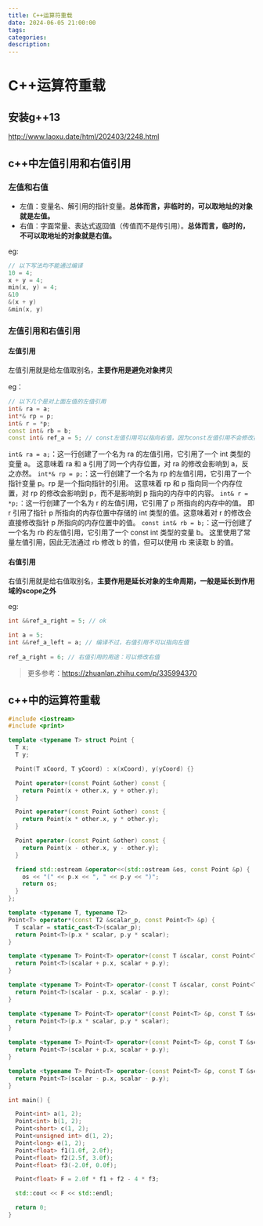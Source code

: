 ```yaml
---
title: C++运算符重载
date: 2024-06-05 21:00:00
tags:
categories:
description: 
---
```



# C++运算符重载

## 安装g++13

http://www.laoxu.date/html/202403/2248.html

## c++中左值引用和右值引用

### 左值和右值

- 左值：变量名、解引用的指针变量。**总体而言，非临时的，可以取地址的对象就是左值。**
- 右值：字面常量、表达式返回值（传值而不是传引用）。**总体而言，临时的，不可以取地址的对象就是右值。**

eg:
```cpp
// 以下写法均不能通过编译
10 = 4;
x + y = 4;
min(x, y) = 4;
&10
&(x + y)
&min(x, y)
```

### 左值引用和右值引用
 
#### 左值引用

左值引用就是给左值取别名，**主要作用是避免对象拷贝**

eg：
```cpp
// 以下几个是对上面左值的左值引用
int& ra = a;
int*& rp = p;
int& r = *p;
const int& rb = b;
const int& ref_a = 5; // const左值引用可以指向右值，因为const左值引用不会修改指向值
```

`int& ra = a;`：这一行创建了一个名为 ra 的左值引用，它引用了一个 int 类型的变量 a。
这意味着 ra 和 a 引用了同一个内存位置，对 ra 的修改会影响到 a，反之亦然。
`int*& rp = p;`：这一行创建了一个名为 rp 的左值引用，它引用了一个指针变量 p。rp 是一个指向指针的引用。
这意味着 rp 和 p 指向同一个内存位置，对 rp 的修改会影响到 p，而不是影响到 p 指向的内存中的内容。
`int& r = *p;`：这一行创建了一个名为 r 的左值引用，它引用了 p 所指向的内存中的值。
即 r 引用了指针 p 所指向的内存位置中存储的 int 类型的值。这意味着对 r 的修改会直接修改指针 p 所指向的内存位置中的值。
`const int& rb = b;`：这一行创建了一个名为 rb 的左值引用，它引用了一个 const int 类型的变量 b。
这里使用了常量左值引用，因此无法通过 rb 修改 b 的值，但可以使用 rb 来读取 b 的值。

#### 右值引用

右值引用就是给右值取别名，**主要作用是延长对象的生命周期，一般是延长到作用域的scope之外**

eg:
```cpp
int &&ref_a_right = 5; // ok
 
int a = 5;
int &&ref_a_left = a; // 编译不过，右值引用不可以指向左值
 
ref_a_right = 6; // 右值引用的用途：可以修改右值

```

> 更多参考：https://zhuanlan.zhihu.com/p/335994370


## c++中的运算符重载

```cpp
#include <iostream>
#include <print>

template <typename T> struct Point {
  T x;
  T y;

  Point(T xCoord, T yCoord) : x(xCoord), y(yCoord) {}

  Point operator+(const Point &other) const {
    return Point(x + other.x, y + other.y);
  }

  Point operator*(const Point &other) const {
    return Point(x * other.x, y * other.y);
  }

  Point operator-(const Point &other) const {
    return Point(x - other.x, y - other.y);
  }

  friend std::ostream &operator<<(std::ostream &os, const Point &p) {
    os << "(" << p.x << ", " << p.y << ")";
    return os;
  }
};

template <typename T, typename T2>
Point<T> operator*(const T2 &scalar_p, const Point<T> &p) {
  T scalar = static_cast<T>(scalar_p);
  return Point<T>(p.x * scalar, p.y * scalar);
}

template <typename T> Point<T> operator+(const T &scalar, const Point<T> &p) {
  return Point<T>(scalar + p.x, scalar + p.y);
}

template <typename T> Point<T> operator-(const T &scalar, const Point<T> &p) {
  return Point<T>(scalar - p.x, scalar - p.y);
}

template <typename T> Point<T> operator*(const Point<T> &p, const T &scalar) {
  return Point<T>(p.x * scalar, p.y * scalar);
}

template <typename T> Point<T> operator+(const Point<T> &p, const T &scalar) {
  return Point<T>(scalar + p.x, scalar + p.y);
}

template <typename T> Point<T> operator-(const Point<T> &p, const T &scalar) {
  return Point<T>(scalar - p.x, scalar - p.y);
}

int main() {

  Point<int> a(1, 2);
  Point<int> b(1, 2);
  Point<short> c(1, 2);
  Point<unsigned int> d(1, 2);
  Point<long> e(1, 2);
  Point<float> f1(1.0f, 2.0f);
  Point<float> f2(2.5f, 3.0f);
  Point<float> f3(-2.0f, 0.0f);

  Point<float> F = 2.0f * f1 + f2 - 4 * f3;

  std::cout << F << std::endl;

  return 0;
}

```
